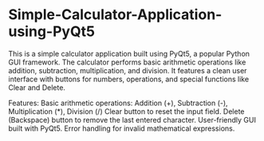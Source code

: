 # Simple-Calculator-Application-using-PyQt5

This is a simple calculator application built using PyQt5, a popular Python GUI framework. The calculator performs basic arithmetic operations like addition, subtraction, multiplication, and division. It features a clean user interface with buttons for numbers, operations, and special functions like Clear and Delete.


Features:
Basic arithmetic operations: Addition (+), Subtraction (-), Multiplication (*), Division (/)
Clear button to reset the input field.
Delete (Backspace) button to remove the last entered character.
User-friendly GUI built with PyQt5.
Error handling for invalid mathematical expressions.
